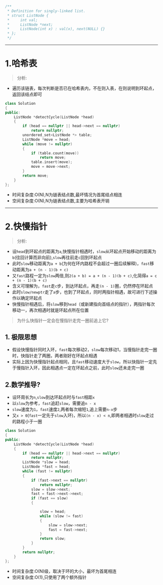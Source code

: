 ```cpp
/**
 * Definition for singly-linked list.
 * struct ListNode {
 *     int val;
 *     ListNode *next;
 *     ListNode(int x) : val(x), next(NULL) {}
 * };
 */
 ```
 
 ***
 
# 1.哈希表
> 分析:

- 遍历该链表，每次判断是否已在哈希表内，不在则入表，在则说明到环起点，返回该结点即可

```cpp
class Solution
{
public:
    ListNode *detectCycle(ListNode *head)
    {
        if (head == nullptr || head->next == nullptr)
            return nullptr;
        unordered_set<ListNode *> table;
        ListNode *move = head;
        while (move != nullptr)
        {
            if (table.count(move))
                return move;
            table.insert(move);
            move = move->next;
        }
        return move;
    }
};
```

- 时间复杂度:O(N),N为链表结点数,最坏情况为首尾结点相连
- 空间复杂度:O(N),N为链表结点数,主要为哈希表开销

***

# 2.快慢指针
> 分析:

- 设`head`到环起点的距离为`a`,快慢指针相遇时，`slow`从环起点开始移动的距离为`b`(往回计算而非向前),`slow`再往前走`c`回到环起点
- 此时`slow`移动距离为`a + b`(为何在环内路程不会超过一圈后续解释)，`fast`移动距离为`a + (n - 1)(b + c)`
- 又`fast`路程一定为`slow`两倍,则`2(a + b) = a + (n - 1)(b + c)`,化简得`a = c + (n - 1)(b + c)`
- 含义可理解为，`fast`走`c`步，到达环起点，再走`(n - 1)`圈，仍然停在环起点
- 此时`slow/newptr`走了`a`步，也到了环起点，同时两指针相遇，故可进行下述操作以确定环起点
- 快慢指针相遇后，将`slow`移到`head`（或新建指向首结点的指针），两指针每次移动一，再次相遇时就是环起点所在位置

> 为什么快指针一定会在慢指针走完一圈前追上它?

## 1. 极限思想
- 假设快慢指针同时入环，`fast`每次移动2，`slow`每次移动1，当慢指针走完一圈时，快指针走了两圈，两者刚好在环起点相遇
- 实际上因为快慢指针起点相同，且`fast`移动速度大于`slow`，所以快指针一定先于慢指针入环，因此相遇点一定在环起点之前，此时`slow`还未走完一圈

## 2.数学推导?
- 设环周长为`n`,`slow`到达环起点时与`fast`相距`x`
- 以`slow`为参考，`fast`追赶`slow`，需要追`n - x`
- `slow`速度为`1`，`fast`速度`2`,两者每次缩短`1`,追上需要`n-x`步
- 又`x > 0`(`fast`一定先于`slow`入环)，所以`(n - x) < n`,即两者相遇时`slow`走过的路程小于一圈

```cpp
class Solution
{
public:
    ListNode *detectCycle(ListNode *head)
    {
        if (head == nullptr || head->next == nullptr)
            return nullptr;
        ListNode *slow = head;
        ListNode *fast = head;
        while (fast != nullptr)
        {
            if (fast->next == nullptr)
                return nullptr;
            slow = slow->next;
            fast = fast->next->next;
            if (fast == slow)
            {

                slow = head;
                while (slow != fast)
                {
                    slow = slow->next;
                    fast = fast->next;
                }
                return slow;
            }
        }
        return nullptr;
    }
};

```

- 时间复杂度:O(N)级，取决于环的大小，最坏为首尾相连
- 空间复杂度:O(1),只使用了两个额外指针
